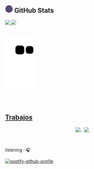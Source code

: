 <h2 align="left"><img src="./src/sistema.png" width="25px" height="25px"> GitHub Stats</h2>

<div>
  <a href="https://github.com/Aguilera-Patricio">
  <img height="180em" src="https://github-readme-stats.vercel.app/api?username=Aguilera-Patricio&show_icons=true&theme=radical&include_all_commits=true&count_private=true"/>
  <img height="180em" src="https://github-readme-stats.vercel.app/api/top-langs/?username=Aguilera-Patricio&layout=compact&langs_count=7&theme=radical"/>
</div>
 
  <br>

![Snake animation](https://github.com/mctechnology17/mctechnology17/blob/output/github-contribution-grid-snake.svg)
 
  <br>
  
  
  <!-- Featured Repositories -->
#### <h2>Trabajos</h2> 

<p align="center">
<a href="https://github.com/Aguilera-Patricio/Proyecto-7mo">
<img width='49%' align="center"src="https://github-readme-stats.vercel.app/api/pin/?username=Aguilera-Patricio&repo=Proyecto-7mo&theme=radical" />
</a>
<span>&nbsp;</span>
<a href="https://github.com/Aguilera-Patricio/Laboratorio-IV-7mo">
<img width='49%' align="center"src="https://github-readme-stats.vercel.app/api/pin/?username=Aguilera-Patricio&repo=Laboratorio-IV-7mo&theme=radical" />
</a>
  
  <br><br> listening : 🎧  </strong></p>

[![spotify-github-profile](https://spotify-github-profile.vercel.app/api/view?uid=9kvqyxw7bcjlcxqdcr6ojh8tb&cover_image=true&theme=natemoo-re&show_offline=true&background_color=121212&interchange=true&bar_color=cc55f7&bar_color_cover=false)](https://spotify-github-profile.vercel.app/api/view?uid=9kvqyxw7bcjlcxqdcr6ojh8tb&redirect=true)

<br>


